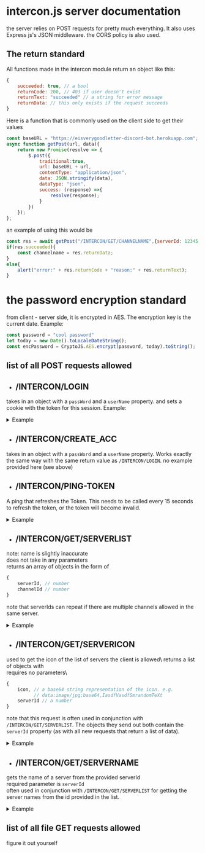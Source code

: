 # intercon.js server documentation
the server relies on POST requests for pretty much everything. It also uses Express js's JSON middleware. the CORS policy is also used.
## The return standard
All functions made in the intercon module return an object like this:
```javascript
{
    succeeded: true, // a bool
    returnCode: 200, // 403 if user doesn't exist
    returnText: "succeeded" // a string for error message
    returnData: // this only exists if the request succeeds
}
```
Here is a function that is commonly used on the client side to get their values 
```javascript
const baseURL = "https://eisverygoodletter-discord-bot.herokuapp.com";
async function getPost(url, data){
    return new Promise(resolve => {
        $.post({
            traditional:true,
            url: baseURL + url,
            contentType: "application/json",
            data: JSON.stringify(data),
            dataType: "json",
            success: (response) =>{
                resolve(response);
            }
        })
    });
};
```
an example of using this would be 
```javascript
const res = await getPost("/INTERCON/GET/CHANNELNAME",{serverId: 12345, channelId: 12345});
if(res.succeeded){
    const channelname = res.returnData;
}
else{
    alert("error:" + res.returnCode + "reason:" + res.returnText);
}
```

# the password encryption standard
from client - server side, it is encrypted in AES. The encryption key is the current date. Example:
```javascript
const password = "cool password"
let today = new Date().toLocaleDateString();
const encPassword = CryptoJS.AES.encrypt(password, today).toString();
```

## list of all POST requests allowed
- ## /INTERCON/LOGIN
takes in an object with a `passWord` and a `userName` property.
and sets a cookie with the token for this session. Example:
<details>
<summary>Example</summary>

```javascript
const encPassword = "already encrypted password"
const username = "username"
const res = await getPost("/INTERCON/LOGIN",{userName: username, passWord: encPassword});
if (res.succeeded) {
    const token = res.returnData
}
```
</details>

- ## /INTERCON/CREATE_ACC
takes in an object with a `passWord` and a `userName` property. Works exactly the same way with the same return value as `/INTERCON/LOGIN`. no example provided here (see above)

- ## /INTERCON/PING-TOKEN
A ping that refreshes the Token. This needs to be called every 15 seconds to refresh the token, or the token will become invalid.

<details>
<summary>Example</summary>

```javascript
const res = await getPost("/INTERCON/PING-TOKEN",{});
if(res.succeeded == false){
    alert("failed to ping!");
    location.reload();
}
```
</details>

- ## /INTERCON/GET/SERVERLIST
note: name is slightly inaccurate\
does not take in any parameters\
returns an array of objects in the form of 
```javascript
{
    serverId, // number
    channelId // number
}
```
note that serverIds can repeat if there are multiple channels allowed in the same server.
<details>
<summary>Example</summary>

```javascript
// use getPost
const res = await getPost("/INTERCON/GET/SERVERLIST", {});
// check if succeeded
if(res.succeeded){
    // remember, everything is in returnData
    const list = res.returnData;
    for(let i = 0; i < list.length; i++){
        // going through the list and logging the channel
        // and server ids (note they are not names)
        console.log(list[i].serverId);
        console.log(list[i].channelId);
    }
}
```
</details>

- ## /INTERCON/GET/SERVERICON
used to get the icon of the list of servers the client is allowed\ 
returns a list of objects with\
requires no parameters\
```javascript
{
    icon, // a base64 string representation of the icon. e.g.
          // data:image/jpg;base64,IasdfVasdfSmrandomTeXt
    serverId // a number
}
```
note that this request is often used in conjunction with `/INTERCON/GET/SERVERLIST`. The objects they send out both contain the `serverId` property (as with all new requests that return a list of data).
<details>
<summary>Example</summary>

```javascript
const res = await getPost("/INTERCON/GET/SERVERICON", {});
if(res.succeeded){
    const list = res.returnData;
    for(let i = 0; i < list.length; i++){
        // create an img element
        var imgElement = document.createElement("img");
        // the icon base64 string can be directly used as the src
        imgElement.src = list[i].icon;
        // always remember to append the element after creating it.
        someContainerElement.append(imgElement);
    }
}
```
</details>

- ## /INTERCON/GET/SERVERNAME
gets the name of a server from the provided serverId\
required parameter is  `serverId`\
often used in conjunction with `/INTERCON/GET/SERVERLIST` for getting the server names from the id provided in the list.
<details>
<summary>Example</summary>

```javascript
// get a list of server names
var res = await getPost("/INTERCON/GET/SERVERLIST", {});
// check for success
if(res.succeeded == false){
    return
}
// get list from server list (has repeats)
const list = res.returnData;
// do it yourself, just make the list unique
const unrepeatingList = uniqifyList(list);
// the array we will store our names in
var serverNameList = [];
for(let i = 0; i < unrepeatinglist.length; i++){
    // do a post request for each server id
    res = await getPost("/INTERCON/GET/SERVERNAME", {serverId: list[i].serverId});
    if(res.succeeded){
        // add it to the list if request succeeds
        serverNameList.push(res.returnData);
    }
}
// log it
console.log(serverNameList);
```
</details>



## list of all file GET requests allowed
figure it out yourself
